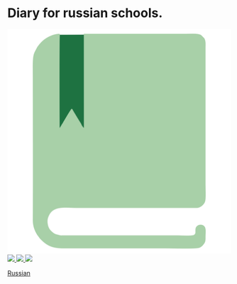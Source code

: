 # Diary for russian schools. 

<a href="/releases">
<img src="/docs/assets/images/logo.svg"/>

<img src="https://img.shields.io/github/commits-since/leaftail1880/xdnevnik/latest?style=for-the-badge"/>
<img src="https://img.shields.io/github/downloads/leaftail1880/xdnevnik/total?style=for-the-badge"/>
<img src="https://img.shields.io/github/actions/workflow/status/leaftail1880/xdnevnik/build.yml?style=for-the-badge"/>
</a>

[Russian](/REAMDE_RU.md)
